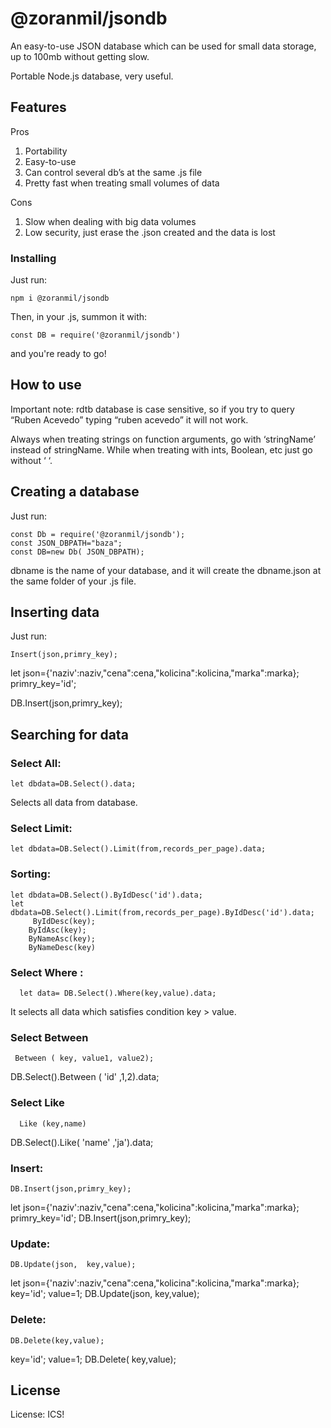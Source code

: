 # @zoranmil/jsondb

An easy-to-use JSON database which can be used for small data storage, up to 100mb without getting slow.

Portable Node.js database, very useful.

## Features

Pros
1.	Portability
2.	Easy-to-use
3.	Can control several db’s at the same .js file
4.	Pretty fast when treating small volumes of data

Cons
1.	Slow when dealing with big data volumes
2.	Low security, just erase the .json created and the data is lost

### Installing

Just run: 
```
npm i @zoranmil/jsondb
```

Then, in your .js, summon it with:
```
const DB = require('@zoranmil/jsondb')
```

and you're ready to go!

## How to use

Important note: rdtb database is case sensitive, so if you try to query “Ruben Acevedo” typing “ruben acevedo” it will not work.

Always when treating strings on function arguments, go with ‘stringName’ instead of stringName. While when treating with ints, Boolean, etc just go without ‘ ‘.

## Creating a database 

Just run:

```
const Db = require('@zoranmil/jsondb');
const JSON_DBPATH="baza";
const DB=new Db( JSON_DBPATH);
```

dbname is the name of your database, and it will create the dbname.json at the same folder of your .js file.


## Inserting data

Just run:  
```
Insert(json,primry_key);
```

let json={'naziv':naziv,"cena":cena,"kolicina":kolicina,"marka":marka};
 primry_key='id';

DB.Insert(json,primry_key);


## Searching for data

### Select All:
```
let dbdata=DB.Select().data;

```
Selects all data from database.

### Select Limit:
```
let dbdata=DB.Select().Limit(from,records_per_page).data;
```
### Sorting: 
```
let dbdata=DB.Select().ByIdDesc('id').data;
let dbdata=DB.Select().Limit(from,records_per_page).ByIdDesc('id').data;
     ByIdDesc(key);
    ByIdAsc(key);
    ByNameAsc(key);
    ByNameDesc(key)
```


### Select Where :
```
  let data= DB.Select().Where(key,value).data;
```
It selects all data which satisfies condition key > value.


### Select  Between
```
 Between ( key, value1, value2);
```
DB.Select().Between ( 'id' ,1,2).data;

### Select  Like
```
  Like (key,name)
```
DB.Select().Like( 'name' ,'ja').data;
### Insert: 
```
DB.Insert(json,primry_key);
```
let json={'naziv':naziv,"cena":cena,"kolicina":kolicina,"marka":marka};
 primry_key='id';
DB.Insert(json,primry_key);



### Update:
```
DB.Update(json,  key,value);
```
let json={'naziv':naziv,"cena":cena,"kolicina":kolicina,"marka":marka};
 key='id';
 value=1;
 DB.Update(json,  key,value);

### Delete:
```
DB.Delete(key,value);
```

 key='id';
 value=1;
 DB.Delete( key,value);


## License

License: ICS!